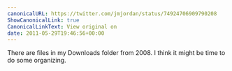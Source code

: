 ```yaml
---
canonicalURL: https://twitter.com/jmjordan/status/74924706909790208
ShowCanonicalLink: true
CanonicalLinkText: View original on
date: 2011-05-29T19:46:56+00:00
---
```

There are files in my Downloads folder from 2008. I think it might be time to do some organizing.